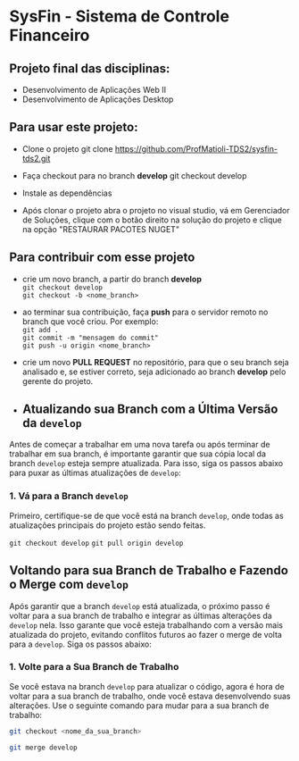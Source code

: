 # SysFin - Sistema de Controle Financeiro

## Projeto final das disciplinas:
* Desenvolvimento de Aplicações Web II
* Desenvolvimento de Aplicações Desktop

## Para usar este projeto:
* Clone o projeto
git clone https://github.com/ProfMatioli-TDS2/sysfin-tds2.git

* Faça checkout para no branch __develop__
git checkout develop

* Instale as dependências
* Após clonar o projeto abra o projeto no visual studio, vá em Gerenciador de Soluções, clique com o botão direito na solução do projeto e clique na opção "RESTAURAR PACOTES NUGET"

## Para contribuir com esse projeto
* crie um novo branch, a partir do branch __develop__  
`git checkout develop`  
`git checkout -b <nome_branch>`  

* ao terminar sua contribuição, faça __push__ para o servidor remoto no branch que você criou. Por exemplo:  
`git add .`  
`git commit -m "mensagem do commit"`  
`git push -u origin <nome_branch>`  

* crie um novo __PULL REQUEST__ no repositório, para que o seu branch seja analisado e, se estiver correto, seja adicionado ao branch __develop__ pelo gerente do projeto.

* ## Atualizando sua Branch com a Última Versão da `develop`

Antes de começar a trabalhar em uma nova tarefa ou após terminar de trabalhar em sua branch, é importante garantir que sua cópia local da branch `develop` esteja sempre atualizada. Para isso, siga os passos abaixo para puxar as últimas atualizações de `develop`:

### 1. Vá para a Branch `develop`
Primeiro, certifique-se de que você está na branch `develop`, onde todas as atualizações principais do projeto estão sendo feitas.

`git checkout develop`
`git pull origin develop`


## Voltando para sua Branch de Trabalho e Fazendo o Merge com `develop`

Após garantir que a branch `develop` está atualizada, o próximo passo é voltar para a sua branch de trabalho e integrar as últimas alterações da `develop` nela. Isso garante que você esteja trabalhando com a versão mais atualizada do projeto, evitando conflitos futuros ao fazer o merge de volta para a `develop`. Siga os passos abaixo:

### 1. Volte para a Sua Branch de Trabalho
Se você estava na branch `develop` para atualizar o código, agora é hora de voltar para a sua branch de trabalho, onde você estava desenvolvendo suas alterações. Use o seguinte comando para mudar para a sua branch de trabalho:

```bash
git checkout <nome_da_sua_branch>

git merge develop





